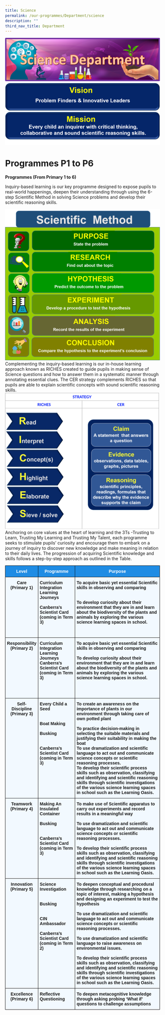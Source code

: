 ```yaml
---
title: Science
permalink: /our-programmes/Department/science
description: ""
third_nav_title: Department
---
```

![](/images/Science%20Banner.png)
![](/images/Science%20Vision.png)
![](/images/Science%20Mission.png)

# Programmes P1 to P6
**Programmes (From Primary 1 to 6)**

Inquiry-based learning is our key programme designed to expose pupils to real-world happenings, deepen their understanding through using the 6-step Scientific Method in solving Science problems and develop their scientific reasoning skills. 

![](/images/Science%20Scientific%20Method.png)
Complementing the inquiry-based learning is our in-house learning approach known as RICHES created to guide pupils in making sense of Science questions and how to answer them in a systematic manner through annotating essential clues. The CER strategy complements RICHES so that pupils are able to explain scientific concepts with sound scientific reasoning skills.
![](/images/riches.png)
Anchoring on core values at the heart of learning and the 3Ts -Trusting to Learn, Trusting My Learning and Trusting My Talent, each programme seeks to stimulate pupils’ curiosity and encourage them to embark on a journey of inquiry to discover new knowledge and make meaning in relation to their daily lives. The progression of acquiring Scientific knowledge and skills follows a step-by-step approach as outlined in the Table.

<style type="text/css">
.tg  {border-collapse:collapse;border-spacing:0;}
.tg td{border-color:black;border-style:solid;border-width:1px;font-family:Arial, sans-serif;font-size:14px;
  overflow:hidden;padding:10px 5px;word-break:normal;}
.tg th{border-color:black;border-style:solid;border-width:1px;font-family:Arial, sans-serif;font-size:14px;
  font-weight:normal;overflow:hidden;padding:10px 5px;word-break:normal;}
.tg .tg-ztbg{background-color:#1F8CE4;color:#FFF;font-weight:bold;text-align:center;vertical-align:top}
.tg .tg-qgp6{background-color:#F2F9FF;font-weight:bold;text-align:center;vertical-align:top}
.tg .tg-6j7g{background-color:#F2F9FF;font-weight:bold;text-align:left;vertical-align:top}
</style>
<table class="tg">
<thead>
  <tr>
    <th class="tg-ztbg"><span style="color:white">Level</span></th>
    <th class="tg-ztbg"><span style="color:white">Programme</span></th>
    <th class="tg-ztbg"><span style="color:white">Purpose</span></th>
  </tr>
</thead>
<tbody>
  <tr>
    <td class="tg-qgp6">Care<br>(Primary 1)</td>
    <td class="tg-6j7g">Curriculum Integration<br>Learning Journeys<br> <br>Canberra’s Scientist Card<br>(coming in Term 3)<br> <br> <br> </td>
    <td class="tg-6j7g">To acquire basic yet essential Scientific skills in observing and comparing<br> <br> <br>To develop curiosity about their environment that they are in and learn about the biodiversity of the plants and animals by exploring the various science learning spaces in school.<br></td>
  </tr>
  <tr>
    <td class="tg-qgp6">Responsibility<br>(Primary 2)</td>
    <td class="tg-6j7g">Curriculum Integration Learning Journeys<br>Canberra’s Scientist Card<br>(coming in Term 3)<br> <br> <br> <br> </td>
    <td class="tg-6j7g">To acquire basic yet essential Scientific skills in observing and comparing<br> <br>To develop curiosity about their environment that they are in and learn about the biodiversity of the plants and animals by exploring the various science learning spaces in school.<br> <br> </td>
  </tr>
  <tr>
    <td class="tg-qgp6">Self-Discipline<br>(Primary 3)</td>
    <td class="tg-6j7g">Every Child a Seed<br><br><br>Boat Making<br> <br>Busking<br> <br> <br>Canberra’s Scientist Card<br>(coming in Term 3)<br> </td>
    <td class="tg-6j7g">To create an awareness on the importance of plants in our environment through taking care of own potted plant<br><br>To practice decision-making in selecting the suitable materials and justifying their suitability in making the boat<br>To use dramatization and scientific language to act out and communicate science concepts or scientific reasoning processes.<br>To develop their scientific process skills such as observation, classifying and identifying and scientific reasoning skills through scientific investigations of the various science learning spaces in school such as the Learning Oasis.</td>
  </tr>
  <tr>
    <td class="tg-qgp6">Teamwork<br>(Primary 4)</td>
    <td class="tg-6j7g">Making An Insulated Container<br> <br>Busking<br> <br> <br>Canberra’s Scientist Card<br>(coming in Term 3)<br> </td>
    <td class="tg-6j7g">To make use of Scientific apparatus to carry out experiments and record results in a meaningful way<br> <br>To use dramatization and scientific language to act out and communicate science concepts or scientific reasoning processes.<br> <br>To develop their scientific process skills such as observation, classifying and identifying and scientific reasoning skills through scientific investigations of the various science learning spaces in school such as the Learning Oasis.</td>
  </tr>
  <tr>
    <td class="tg-qgp6">Innovation<br>(Primary 5)</td>
    <td class="tg-6j7g">Science Investigation<br> <br> <br>Busking<br> <br> <br>CIN Ambassador<br> <br>Canberra’s Scientist Card<br>(coming in Term 2)<br> </td>
    <td class="tg-6j7g">To deepen conceptual and procedural knowledge through researching on a topic of interest, making a hypothesis and designing an experiment to test the hypothesis<br> <br>To use dramatization and scientific language to act out and communicate science concepts or scientific reasoning processes.<br> <br>To use dramatization and scientific language to raise awareness on environmental issues.<br> <br>To develop their scientific process skills such as observation, classifying and identifying and scientific reasoning skills through scientific investigations of the various science learning spaces in school such as the Learning Oasis.</td>
  </tr>
  <tr>
    <td class="tg-qgp6">Excellence<br>(Primary 6)</td>
    <td class="tg-6j7g">Reflective Questioning</td>
    <td class="tg-6j7g">To deepen metacognitive knowledge through asking probing ‘What if’ questions to challenge assumptions</td>
  </tr>
</tbody>
</table>